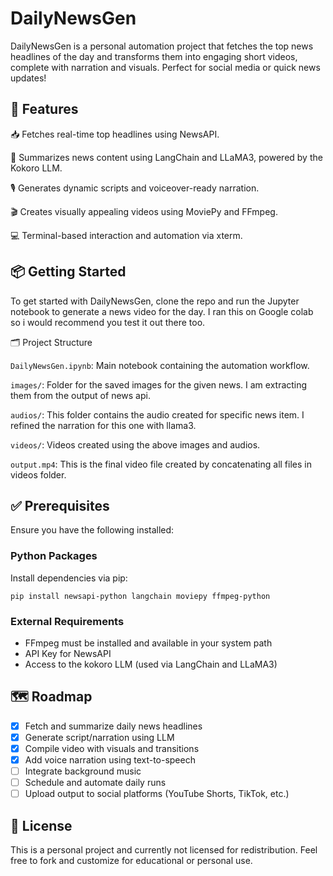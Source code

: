 # DailyNewsGen

DailyNewsGen is a personal automation project that fetches the top news headlines of the day and transforms them into engaging short videos, complete with narration and visuals. Perfect for social media or quick news updates! 

## 🚀 Features

📥 Fetches real-time top headlines using NewsAPI.<br/>

🧠 Summarizes news content using LangChain and LLaMA3, powered by the Kokoro LLM.<br/>

🎙️ Generates dynamic scripts and voiceover-ready narration.<br/>

🎬 Creates visually appealing videos using MoviePy and FFmpeg.<br/>

💻 Terminal-based interaction and automation via xterm.<br/>

## 📦 Getting Started

To get started with DailyNewsGen, clone the repo and run the Jupyter notebook to generate a news video for the day. I ran this on Google colab so i would recommend you test it out there too.

🗂️ Project Structure

```DailyNewsGen.ipynb```: Main notebook containing the automation workflow.

```images/```: Folder for the saved images for the given news. I am extracting them from the output of news api.<br/>

```audios/```: This folder contains the audio created for specific news item. I refined the narration for this one with llama3.<br/>

```videos/```: Videos created using the above images and audios.<br/>

```output.mp4```: This is the final video file created by concatenating all files in videos folder.<br/>

## ✅ Prerequisites

Ensure you have the following installed:

### Python Packages
Install dependencies via pip:
```
pip install newsapi-python langchain moviepy ffmpeg-python
```
### External Requirements

- FFmpeg must be installed and available in your system path<br/>
- API Key for NewsAPI<br/>
- Access to the kokoro LLM (used via LangChain and LLaMA3)<br/>

## 🗺️ Roadmap

 - [X] Fetch and summarize daily news headlines<br/>
 - [X] Generate script/narration using LLM<br/>
 - [X] Compile video with visuals and transitions
 - [X] Add voice narration using text-to-speech
 - [ ] Integrate background music
 - [ ] Schedule and automate daily runs
 - [ ] Upload output to social platforms (YouTube Shorts, TikTok, etc.)

## 📄 License

This is a personal project and currently not licensed for redistribution. Feel free to fork and customize for educational or personal use.
